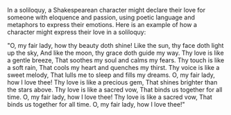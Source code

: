 In a soliloquy, a Shakespearean character might declare their love for someone with eloquence and passion, using poetic language and metaphors to express their emotions. Here is an example of how a character might express their love in a soliloquy:

"O, my fair lady, how thy beauty doth shine! Like the sun, thy face doth light up the sky, And like the moon, thy grace doth guide my way. Thy love is like a gentle breeze, That soothes my soul and calms my fears. Thy touch is like a soft rain, That cools my heart and quenches my thirst. Thy voice is like a sweet melody, That lulls me to sleep and fills my dreams. O, my fair lady, how I love thee! Thy love is like a precious gem, That shines brighter than the stars above. Thy love is like a sacred vow, That binds us together for all time. O, my fair lady, how I love thee! Thy love is like a sacred vow, That binds us together for all time. O, my fair lady, how I love thee!"